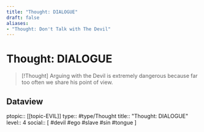 ```yaml
---
title: "Thought: DIALOGUE"
draft: false
aliases:
- "Thought: Don't Talk with The Devil"
---
```

# Thought: DIALOGUE
> [!Thought]
> Arguing with the Devil is extremely dangerous because far too often we share his point of view.

## Dataview
ptopic:: [[topic-EVIL]]
type:: #type/Thought
title:: "Thought: DIALOGUE"
level:: 4
social:: [ #devil #ego #slave #sin #tongue ]